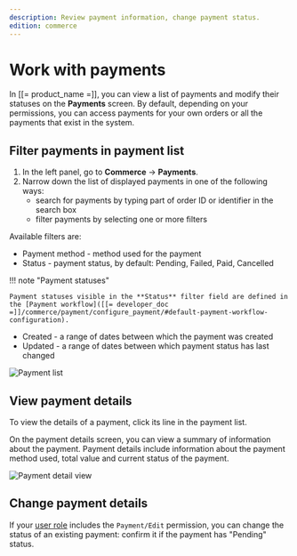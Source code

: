 ```yaml
---
description: Review payment information, change payment status.
edition: commerce
---
```


# Work with payments

In [[= product_name =]], you can view a list of payments and modify their statuses on the **Payments** screen.
By default, depending on your permissions, you can access payments for your own orders or all the payments that exist in the system.

## Filter payments in payment list

1. In the left panel, go to **Commerce** -> **Payments**.
2. Narrow down the list of displayed payments in one of the following ways:
    - search for payments by typing part of order ID or identifier in the search box
    - filter payments by selecting one or more filters

Available filters are:

- Payment method - method used for the payment
- Status - payment status, by default: Pending, Failed, Paid, Cancelled

!!! note "Payment statuses"

    Payment statuses visible in the **Status** filter field are defined in the [Payment workflow]([[= developer_doc =]]/commerce/payment/configure_payment/#default-payment-workflow-configuration).

- Created - a range of dates between which the payment was created
- Updated - a range of dates between which payment status has last changed

![Payment list](payment_list.png)

## View payment details

To view the details of a payment, click its line in the payment list.

On the payment details screen, you can view a summary of information about the payment. Payment details include information about the payment method used, total value and current status of the payment.

![Payment detail view](payment_detail_view.png)

## Change payment details

If your [user role](work_with_permissions.md) includes the `Payment/Edit` permission, you can change the status of an existing payment:
confirm it if the payment has "Pending" status.
